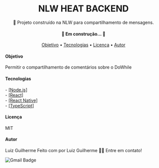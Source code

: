 <h1 align="center"> NLW HEAT BACKEND </h1>
<p align="center"> 🚀 Projeto construído na NLW para compartilhamento de mensagens. </p>

<h4 align="center"> 
	🚧  Em construção...  🚧
</h4>

<p align="center">
 <a href="#objetivo">Objetivo</a> •
 <a href="#tecnologias">Tecnologias</a> • 
 <a href="#licenc-a">Licença</a> • 
 <a href="#autor">Autor</a>
</p>

<h4 id="objetivo">Objetivo</h4>
<p>Permitir o compartilhamento de comentários sobre o DoWhile</p>

<h4 id="tecnologias">Tecnologias</h4>
- <a href="https://nodejs.org/en/"> [Node.js]</a> <br>
- <a href="https://pt-br.reactjs.org/">[React] </a> <br>
- <a href="https://reactnative.dev/"> [React Native]</a> <br>
- <a href="https://www.typescriptlang.org/"> [TypeScript]</a> <br>

<h4>Licença</h4>
<p id="licenc-a" >MIT</p>

<h4 id="autor">Autor</h4>

Luiz Guilherme 
Feito com por Luiz Guilherme 👋🏽 Entre em contato!

![Gmail Badge](https://img.shields.io/badge/-zanelallopes9977@gmail.com-c14438?style=flat-square&logo=Gmail&logoColor=white&link=mailto:zanelallopes9977@gmail.com)
